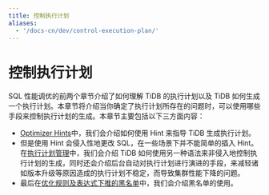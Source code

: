 ```yaml
---
title: 控制执行计划
aliases:
  - '/docs-cn/dev/control-execution-plan/'
---
```


# 控制执行计划

SQL 性能调优的前两个章节介绍了如何理解 TiDB 的执行计划以及 TiDB 如何生成一个执行计划。本章节将介绍当你确定了执行计划所存在的问题时，可以使用哪些手段来控制执行计划的生成。本章节主要包括以下三方面内容：

- [Optimizer Hints](/optimizer-hints.md)中，我们会介绍如何使用 Hint 来指导 TiDB 生成执行计划。
- 但是使用 Hint 会侵入性地更改 SQL，在一些场景下并不能简单的插入 Hint。在[执行计划管理](/sql-plan-management.md)中，我们会介绍 TiDB 如何使用另一种语法来非侵入地控制执行计划的生成，同时还会介绍后台自动对执行计划进行演进的手段，来减轻诸如版本升级等原因造成的执行计划不稳定，而导致集群性能下降的问题。
- 最后在[优化规则及表达式下推的黑名单](/blocklist-control-plan.md)中，我们会介绍黑名单的使用。
